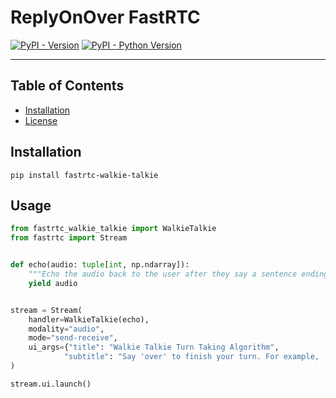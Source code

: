 # ReplyOnOver FastRTC

[![PyPI - Version](https://img.shields.io/pypi/v/fastrtc-walkie-talkie.svg)](https://pypi.org/project/fastrtc-walkie-talkie)
[![PyPI - Python Version](https://img.shields.io/pypi/pyversions/fastrtc-walkie-talkie.svg)](https://pypi.org/project/fastrtc-walkie-talkie)

-----

## Table of Contents

- [Installation](#installation)
- [License](#license)

## Installation

```console
pip install fastrtc-walkie-talkie
```

## Usage

```python
from fastrtc_walkie_talkie import WalkieTalkie
from fastrtc import Stream


def echo(audio: tuple[int, np.ndarray]):
    """Echo the audio back to the user after they say a sentence ending with "over"."""
    yield audio


stream = Stream(
    handler=WalkieTalkie(echo),
    modality="audio",
    mode="send-receive",
    ui_args={"title": "Walkie Talkie Turn Taking Algorithm",
            "subtitle": "Say 'over' to finish your turn. For example, 'Hi, how are you? over'."},
)

stream.ui.launch()
```
